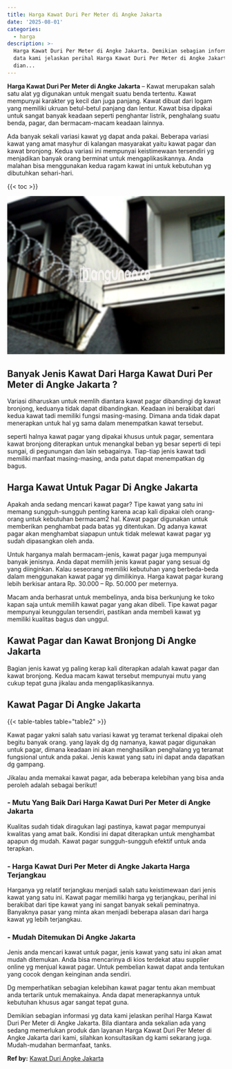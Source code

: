 ```yaml
---
title: Harga Kawat Duri Per Meter di Angke Jakarta
date: '2025-08-01'
categories:
  - harga
description: >-
  Harga Kawat Duri Per Meter di Angke Jakarta. Demikian sebagian informasi yg
  data kami jelaskan perihal Harga Kawat Duri Per Meter di Angke Jakarta. Bila
  dian...
---
```


**Harga Kawat Duri Per Meter di Angke Jakarta** – Kawat merupakan salah satu alat yg digunakan untuk mengait suatu benda tertentu. Kawat mempunyai karakter yg kecil dan juga panjang. Kawat dibuat dari logam yang memiliki ukruan betul-betul panjang dan lentur. Kawat bisa dipakai untuk sangat banyak keadaan seperti penghantar listrik, penghalang suatu benda, pagar, dan bermacam-macam keadaan lainnya.

Ada banyak sekali variasi kawat yg dapat anda pakai. Beberapa variasi kawat yang amat masyhur di kalangan masyarakat yaitu kawat pagar dan kawat bronjong. Kedua variasi ini mempunyai keistimewaan tersendiri yg menjadikan banyak orang berminat untuk mengaplikasikannya. Anda malahan bisa menggunakan kedua ragam kawat ini untuk kebutuhan yg dibutuhkan sehari-hari.

{{< toc >}}

![Harga Kawat Duri Per Meter di Angke Jakarta](/images/jual-kawat-murah29.png)

## Banyak Jenis Kawat Dari Harga Kawat Duri Per Meter di Angke Jakarta ?

Variasi diharuskan untuk memlih diantara kawat pagar dibandingi dg kawat bronjong, keduanya tidak dapat dibandingkan. Keadaan ini berakibat dari kedua kawat tadi memiliki fungsi masing-masing. Dimana anda tidak dapat menerapkan untuk hal yg sama dalam menempatkan kawat tersebut.

seperti halnya kawat pagar yang dipakai khusus untuk pagar, sementara kawat bronjong diterapkan untuk menangkal beban yg besar seperti di tepi sungai, di pegunungan dan lain sebagainya. Tiap-tiap jenis kawat tadi memiliki manfaat masing-masing, anda patut dapat menempatkan dg bagus.

## Harga Kawat Untuk Pagar Di Angke Jakarta

Apakah anda sedang mencari kawat pagar? Tipe kawat yang satu ini memang sungguh-sungguh penting karena acap kali dipakai oleh orang-orang untuk kebutuhan bermacam2 hal. Kawat pagar digunakan untuk memberikan penghambat pada batas yg ditentukan. Dg adanya kawat pagar akan menghambat siapapun untuk tidak melewat kawat pagar yg sudah dipasangkan oleh anda.

Untuk harganya malah bermacam-jenis, kawat pagar juga mempunyai banyak jenisnya. Anda dapat memilih jenis kawat pagar yang sesuai dg yang diinginkan. Kalau seseorang memiliki kebutuhan yang berbeda-beda dalam menggunakan kawat pagar yg dimilikinya. Harga kawat pagar kurang lebih berkisar antara Rp. 30.000 – Rp. 50.000 per meternya.

Macam anda berhasrat untuk membelinya, anda bisa berkunjung ke toko kapan saja untuk memilih kawat pagar yang akan dibeli. Tipe kawat pagar mempunyai keunggulan tersendiri, pastikan anda membeli kawat yg memiliki kualitas bagus dan unggul.

## Kawat Pagar dan Kawat Bronjong Di Angke Jakarta

Bagian jenis kawat yg paling kerap kali diterapkan adalah kawat pagar dan kawat bronjong. Kedua macam kawat tersebut mempunyai mutu yang cukup tepat guna jikalau anda mengaplikasikannya.

## Kawat Pagar Di Angke Jakarta

{{< table-tables table="table2" >}}

Kawat pagar yakni salah satu variasi kawat yg teramat terkenal dipakai oleh begitu banyak orang. yang layak dg dg namanya, kawat pagar digunakan untuk pagar, dimana keadaan ini akan menghasilkan penghalang yg teramat fungsional untuk anda pakai. Jenis kawat yang satu ini dapat anda dapatkan dg gampang.

Jikalau anda memakai kawat pagar, ada beberapa kelebihan yang bisa anda peroleh adalah sebagai berikut!

### \- Mutu Yang Baik Dari Harga Kawat Duri Per Meter di Angke Jakarta

Kualitas sudah tidak diragukan lagi pastinya, kawat pagar mempunyai kwalitas yang amat baik. Kondisi ini dapat diterapkan untuk menghambat apapun dg mudah. Kawat pagar sungguh-sungguh efektif untuk anda terapkan.

### \- Harga Kawat Duri Per Meter di Angke Jakarta Harga Terjangkau

Harganya yg relatif terjangkau menjadi salah satu keistimewaan dari jenis kawat yang satu ini. Kawat pagar memiliki harga yg terjangkau, perihal ini berakibat dari tipe kawat yang ini sangat banyak sekali peminatnya. Banyaknya pasar yang minta akan menjadi beberapa alasan dari harga kawat yg lebih terjangkau.

### \- Mudah Ditemukan Di Angke Jakarta

Jenis anda mencari kawat untuk pagar, jenis kawat yang satu ini akan amat mudah ditemukan. Anda bisa mencarinya di kios terdekat atau supplier online yg menjual kawat pagar. Untuk pembelian kawat dapat anda tentukan yang cocok dengan keinginan anda sendiri.

Dg memperhatikan sebagian kelebihan kawat pagar tentu akan membuat anda tertarik untuk memakainya. Anda dapat menerapkannya untuk kebutuhan khusus agar sangat tepat guna.

Demikian sebagian informasi yg data kami jelaskan perihal Harga Kawat Duri Per Meter di Angke Jakarta. Bila diantara anda sekalian ada yang sedang memerlukan produk dan layanan Harga Kawat Duri Per Meter di Angke Jakarta dari kami, silahkan konsultasikan dg kami sekarang juga. Mudah-mudahan bermanfaat, tanks.

**Ref by:** [Kawat Duri Angke Jakarta](https://id.wikipedia.org/wiki/Kawat)

